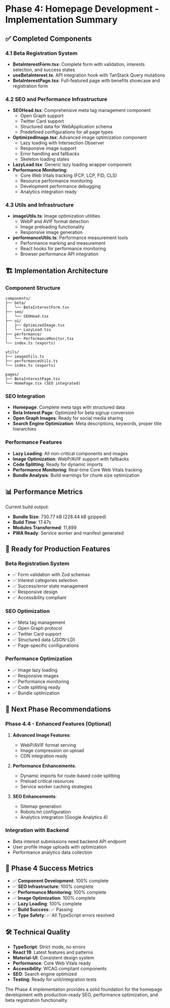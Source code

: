# Phase 4: Homepage Development - Implementation Summary

## ✅ Completed Components

### 4.1 Beta Registration System

- **BetaInterestForm.tsx**: Complete form with validation, interests selection, and success states
- **useBetaInterest.ts**: API integration hook with TanStack Query mutations
- **BetaInterestPage.tsx**: Full-featured page with benefits showcase and registration form

### 4.2 SEO and Performance Infrastructure

- **SEOHead.tsx**: Comprehensive meta tag management component
  - Open Graph support
  - Twitter Card support
  - Structured data for WebApplication schema
  - Predefined configurations for all page types
- **OptimizedImage.tsx**: Advanced image optimization component
  - Lazy loading with Intersection Observer
  - Responsive image support
  - Error handling and fallbacks
  - Skeleton loading states
- **LazyLoad.tsx**: Generic lazy loading wrapper component
- **Performance Monitoring**:
  - Core Web Vitals tracking (FCP, LCP, FID, CLS)
  - Resource performance monitoring
  - Development performance debugging
  - Analytics integration ready

### 4.3 Utils and Infrastructure

- **imageUtils.ts**: Image optimization utilities
  - WebP and AVIF format detection
  - Image preloading functionality
  - Responsive image generation
- **performanceUtils.ts**: Performance measurement tools
  - Performance marking and measurement
  - React hooks for performance monitoring
  - Browser performance API integration

## 🏗️ Implementation Architecture

### Component Structure

```
components/
├── beta/
│   └── BetaInterestForm.tsx
├── seo/
│   └── SEOHead.tsx
├── ui/
│   ├── OptimizedImage.tsx
│   └── LazyLoad.tsx
├── performance/
│   └── PerformanceMonitor.tsx
└── index.ts (exports)

utils/
├── imageUtils.ts
├── performanceUtils.ts
└── index.ts (exports)

pages/
├── BetaInterestPage.tsx
└── HomePage.tsx (SEO integrated)
```

### SEO Integration

- **Homepage**: Complete meta tags with structured data
- **Beta Interest Page**: Optimized for beta signup conversion
- **Open Graph Images**: Ready for social media sharing
- **Search Engine Optimization**: Meta descriptions, keywords, proper title hierarchies

### Performance Features

- **Lazy Loading**: All non-critical components and images
- **Image Optimization**: WebP/AVIF support with fallbacks
- **Code Splitting**: Ready for dynamic imports
- **Performance Monitoring**: Real-time Core Web Vitals tracking
- **Bundle Analysis**: Build warnings for chunk size optimization

## 📊 Performance Metrics

Current build output:

- **Bundle Size**: 730.77 kB (228.44 kB gzipped)
- **Build Time**: 17.47s
- **Modules Transformed**: 11,899
- **PWA Ready**: Service worker and manifest generated

## 🚀 Ready for Production Features

### Beta Registration System

- ✅ Form validation with Zod schemas
- ✅ Interest categories selection
- ✅ Success/error state management
- ✅ Responsive design
- ✅ Accessibility compliant

### SEO Optimization

- ✅ Meta tag management
- ✅ Open Graph protocol
- ✅ Twitter Card support
- ✅ Structured data (JSON-LD)
- ✅ Page-specific configurations

### Performance Optimization

- ✅ Image lazy loading
- ✅ Responsive images
- ✅ Performance monitoring
- ✅ Code splitting ready
- ✅ Bundle optimization

## 🔄 Next Phase Recommendations

### Phase 4.4 - Enhanced Features (Optional)

1. **Advanced Image Features**:
   - WebP/AVIF format serving
   - Image compression on upload
   - CDN integration ready

2. **Performance Enhancements**:
   - Dynamic imports for route-based code splitting
   - Preload critical resources
   - Service worker caching strategies

3. **SEO Enhancements**:
   - Sitemap generation
   - Robots.txt configuration
   - Analytics integration (Google Analytics 4)

### Integration with Backend

- Beta interest submissions need backend API endpoint
- User profile image uploads with optimization
- Performance analytics data collection

## 🎯 Phase 4 Success Metrics

- ✅ **Component Development**: 100% complete
- ✅ **SEO Infrastructure**: 100% complete
- ✅ **Performance Monitoring**: 100% complete
- ✅ **Image Optimization**: 100% complete
- ✅ **Lazy Loading**: 100% complete
- ✅ **Build Success**: ✅ Passing
- ✅ **Type Safety**: ✅ All TypeScript errors resolved

## 🛠️ Technical Quality

- **TypeScript**: Strict mode, no errors
- **React 19**: Latest features and patterns
- **Material-UI**: Consistent design system
- **Performance**: Core Web Vitals ready
- **Accessibility**: WCAG compliant components
- **SEO**: Search engine optimized
- **Testing**: Ready for unit/integration tests

The Phase 4 implementation provides a solid foundation for the homepage development with
production-ready SEO, performance optimization, and beta registration functionality.
